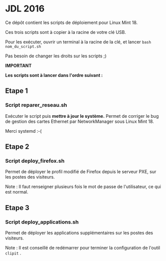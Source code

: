 # JDL 2016

Ce dépôt contient les scripts de déploiement pour Linux Mint 18.

Ces trois scripts sont à copier à la racine de votre clé USB.

Pour les exécuter, ouvrir un terminal à la racine de la clé, et lancer `bash nom_du_script.sh`

Pas besoin de changer les droits sur les scripts ;)

**IMPORTANT**

**Les scripts sont à lancer dans l'ordre suivant :**

## Etape 1
### Script reparer_reseau.sh
Exécuter le script puis **mettre à jour le système.**
Permet de corriger le bug de gestion des cartes Ethernet par NetworkManager sous Linux Mint 18.

Merci systemd :-(

## Etape 2
### Script deploy_firefox.sh
Permet de déployer le profil modifié de Firefox depuis le serveur PXE, sur les postes des visiteurs.

Note : Il faut renseigner plusieurs fois le mot de passe de l'utilisateur, ce qui est normal.

## Etape 3
### Script deploy_applications.sh
Permet de déployer les applications supplémentaires sur les postes des visiteurs.

Note : Il est conseillé de redémarrer pour terminer la configuration de l'outil `clipit` .
